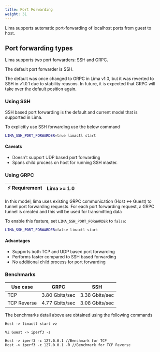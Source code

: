```yaml
---
title: Port Forwarding
weight: 31
---
```


Lima supports automatic port-forwarding of localhost ports from guest to host.

## Port forwarding types

Lima supports two port forwarders: SSH and GRPC.

The default port forwarder is SSH.

The default was once changed to GRPC in Lima v1.0, but it was reverted to SSH in v1.0.1 due to stability reasons.
In future, it is expected that GRPC will take over the default position again.

### Using SSH

SSH based port forwarding is the default and current model that is supported in Lima.

To explicitly use SSH forwarding use the below command

```bash
LIMA_SSH_PORT_FORWARDER=true limactl start
```

#### Caveats

- Doesn't support UDP based port forwarding
- Spans child process on host for running SSH master.

### Using GRPC

| ⚡ Requirement | Lima >= 1.0 |
|---------------|-------------|

In this model, lima uses existing GRPC communication (Host <-> Guest) to tunnel port forwarding requests.
For each port forwarding request, a GRPC tunnel is created and this will be used for transmitting data

To enable this feature, set `LIMA_SSH_PORT_FORWARDER` to `false`:

```bash
LIMA_SSH_PORT_FORWARDER=false limactl start
```

#### Advantages

- Supports both TCP and UDP based port forwarding
- Performs faster compared to SSH based forwarding
- No additional child process for port forwarding

### Benchmarks

| Use case    | GRPC           | SSH            |
|-------------|----------------|----------------|
| TCP         | 3.80 Gbits/sec | 3.38 Gbits/sec |
| TCP Reverse | 4.77 Gbits/sec | 3.08 Gbits/sec |

The benchmarks detail above are obtained using the following commands

```
Host -> limactl start vz

VZ Guest -> iperf3 -s

Host -> iperf3 -c 127.0.0.1 //Benchmark for TCP 
Host -> iperf3 -c 127.0.0.1 -R //Benchmark for TCP Reverse
```

